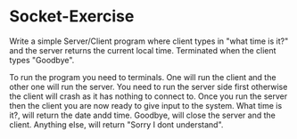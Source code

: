# Socket-Exercise
Write a simple Server/Client program where client types in "what time is it?" and the server returns the current local time. Terminated when the client types "Goodbye".


To run the program you need to terminals. One will run the client and the other one will run the server.
You need to run the server side first otherwise the client will crash as it has nothing to connect to.
Once you run the server then the client you are now ready to give input to the system.
What time is it?, will return the date andd time.
Goodbye, will close the server and the client.
Anything else, will return "Sorry I dont understand".
